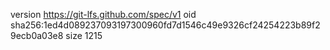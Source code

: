 version https://git-lfs.github.com/spec/v1
oid sha256:1ed4d089237093197300960fd7d1546c49e9326cf24254223b89f29ecb0a03e8
size 1215
